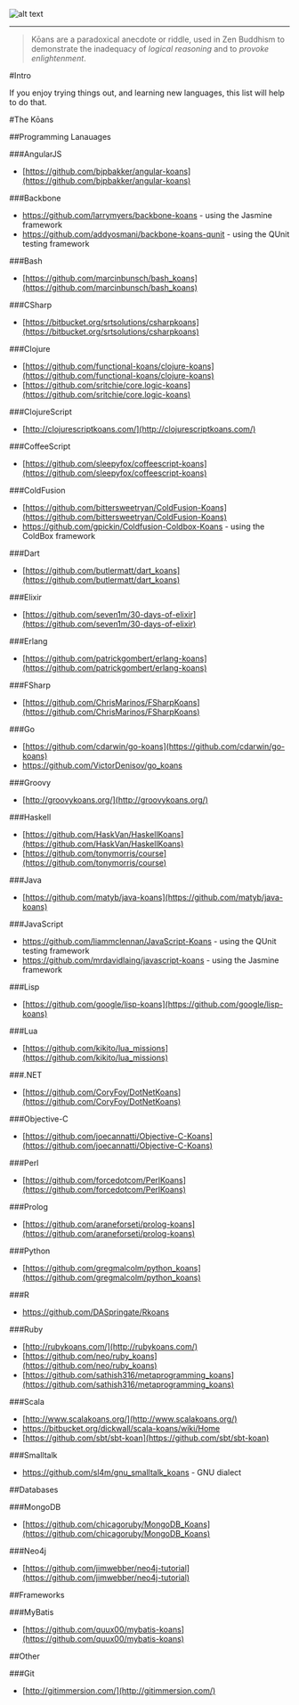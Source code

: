 ![alt text](koans.png "kōans")
________________________________

> Kōans are a paradoxical anecdote or riddle, used in Zen Buddhism to demonstrate the inadequacy of _logical reasoning_ and to _provoke enlightenment_. 

#Intro

If you enjoy trying things out, and learning new languages, this list will help to do that.

#The Kōans

##Programming Lanauages

###AngularJS
 - [https://github.com/bjpbakker/angular-koans](https://github.com/bjpbakker/angular-koans)

###Backbone
 - https://github.com/larrymyers/backbone-koans - using the Jasmine framework
 - https://github.com/addyosmani/backbone-koans-qunit - using the QUnit testing framework

###Bash
 - [https://github.com/marcinbunsch/bash_koans](https://github.com/marcinbunsch/bash_koans)

###CSharp
 - [https://bitbucket.org/srtsolutions/csharpkoans](https://bitbucket.org/srtsolutions/csharpkoans)

###Clojure
 - [https://github.com/functional-koans/clojure-koans](https://github.com/functional-koans/clojure-koans) 
 - [https://github.com/sritchie/core.logic-koans](https://github.com/sritchie/core.logic-koans)

###ClojureScript
 - [http://clojurescriptkoans.com/](http://clojurescriptkoans.com/)

###CoffeeScript
 - [https://github.com/sleepyfox/coffeescript-koans](https://github.com/sleepyfox/coffeescript-koans)

###ColdFusion
 - [https://github.com/bittersweetryan/ColdFusion-Koans](https://github.com/bittersweetryan/ColdFusion-Koans)
 - https://github.com/gpickin/Coldfusion-Coldbox-Koans - using the ColdBox framework

###Dart 
 - [https://github.com/butlermatt/dart_koans](https://github.com/butlermatt/dart_koans)

###Elixir 
 - [https://github.com/seven1m/30-days-of-elixir](https://github.com/seven1m/30-days-of-elixir)

###Erlang 
 - [https://github.com/patrickgombert/erlang-koans](https://github.com/patrickgombert/erlang-koans)

###FSharp
 - [https://github.com/ChrisMarinos/FSharpKoans](https://github.com/ChrisMarinos/FSharpKoans)

###Go
 - [https://github.com/cdarwin/go-koans](https://github.com/cdarwin/go-koans)
 - https://github.com/VictorDenisov/go_koans

###Groovy
 - [http://groovykoans.org/](http://groovykoans.org/)

###Haskell 
 - [https://github.com/HaskVan/HaskellKoans](https://github.com/HaskVan/HaskellKoans)
 - [https://github.com/tonymorris/course](https://github.com/tonymorris/course)

###Java 
 - [https://github.com/matyb/java-koans](https://github.com/matyb/java-koans)

###JavaScript
 - https://github.com/liammclennan/JavaScript-Koans - using the QUnit testing framework
 - https://github.com/mrdavidlaing/javascript-koans - using the Jasmine framework

###Lisp 
 - [https://github.com/google/lisp-koans](https://github.com/google/lisp-koans)

###Lua
 - [https://github.com/kikito/lua_missions](https://github.com/kikito/lua_missions)

###.NET
 - [https://github.com/CoryFoy/DotNetKoans](https://github.com/CoryFoy/DotNetKoans)

###Objective-C 
 - [https://github.com/joecannatti/Objective-C-Koans](https://github.com/joecannatti/Objective-C-Koans)

###Perl
 - [https://github.com/forcedotcom/PerlKoans](https://github.com/forcedotcom/PerlKoans)

###Prolog
 - [https://github.com/araneforseti/prolog-koans](https://github.com/araneforseti/prolog-koans)

###Python
 - [https://github.com/gregmalcolm/python_koans](https://github.com/gregmalcolm/python_koans)

###R
 - https://github.com/DASpringate/Rkoans

###Ruby
 - [http://rubykoans.com/](http://rubykoans.com/)
 - [https://github.com/neo/ruby_koans](https://github.com/neo/ruby_koans)
 - [https://github.com/sathish316/metaprogramming_koans](https://github.com/sathish316/metaprogramming_koans)

###Scala
 - [http://www.scalakoans.org/](http://www.scalakoans.org/) 
 - https://bitbucket.org/dickwall/scala-koans/wiki/Home
 - [https://github.com/sbt/sbt-koan](https://github.com/sbt/sbt-koan)

###Smalltalk
 - https://github.com/sl4m/gnu_smalltalk_koans - GNU dialect

##Databases

###MongoDB
 - [https://github.com/chicagoruby/MongoDB_Koans](https://github.com/chicagoruby/MongoDB_Koans)

###Neo4j
 - [https://github.com/jimwebber/neo4j-tutorial](https://github.com/jimwebber/neo4j-tutorial)

##Frameworks

###MyBatis
 - [https://github.com/quux00/mybatis-koans](https://github.com/quux00/mybatis-koans)

##Other

###Git
 - [http://gitimmersion.com/](http://gitimmersion.com/)
